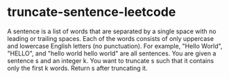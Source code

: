 # truncate-sentence-leetcode
A sentence is a list of words that are separated by a single space with no leading or trailing spaces. Each of the words consists of only uppercase and lowercase English letters (no punctuation).  For example, "Hello World", "HELLO", and "hello world hello world" are all sentences. You are given a sentence s​​​​​​ and an integer k​​​​​​. You want to truncate s​​​​​​ such that it contains only the first k​​​​​​ words. Return s​​​​​​ after truncating it.
